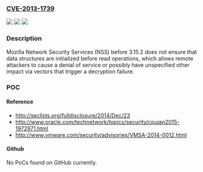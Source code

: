 ### [CVE-2013-1739](https://cve.mitre.org/cgi-bin/cvename.cgi?name=CVE-2013-1739)
![](https://img.shields.io/static/v1?label=Product&message=n%2Fa&color=blue)
![](https://img.shields.io/static/v1?label=Version&message=n%2Fa&color=blue)
![](https://img.shields.io/static/v1?label=Vulnerability&message=n%2Fa&color=brighgreen)

### Description

Mozilla Network Security Services (NSS) before 3.15.2 does not ensure that data structures are initialized before read operations, which allows remote attackers to cause a denial of service or possibly have unspecified other impact via vectors that trigger a decryption failure.

### POC

#### Reference
- http://seclists.org/fulldisclosure/2014/Dec/23
- http://www.oracle.com/technetwork/topics/security/cpujan2015-1972971.html
- http://www.vmware.com/security/advisories/VMSA-2014-0012.html

#### Github
No PoCs found on GitHub currently.

